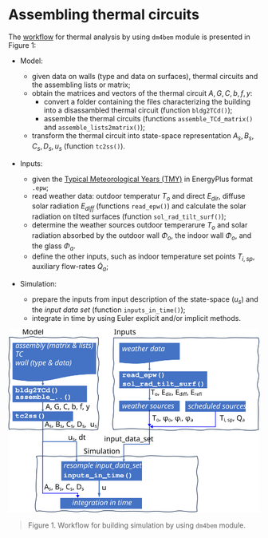 # Assembling thermal circuits

The [workflow](https://en.m.wikipedia.org/wiki/Workflow) for thermal analysis by using `dm4bem` module is presented in Figure 1:

- Model:
    - given data on walls (type and data on surfaces), thermal circuits and the assembling lists or matrix;
    - obtain the matrices and vectors of the thermal circuit $A, G, C, b, f, y$:
        - convert a folder containing the files characterizing the building into
    a disassambled thermal circuit (function `bldg2TCd()`);
        - assemble the thermal circuits (functions `assemble_TCd_matrix()` and `assemble_lists2matrix()`);
    - transform the thermal circuit into state-space representation $A_s, B_s, C_s, D_s, u_s$ (function `tc2ss()`).


- Inputs:
    - given the [Typical Meteorological Years (TMY)](https://en.m.wikipedia.org/wiki/Typical_meteorological_year) in EnergyPlus format `.epw`; 
    - read weather data: outdoor temperatur $T_o$ and direct $E_{dir}$, diffuse solar radiation $E_{diff}$ (functions `read_epw()`) and calculate the solar radiation on tilted surfaces (function `sol_rad_tilt_surf()`);
    - determine the weather sources outdoor temperarure $T_o$ and solar radiation absorbed by the outdoor wall $\Phi_o$, the indoor wall $\Phi_o$, and the glass $\Phi_a$.  
    - define the other inputs, such as indoor temperature set points $T_{i,sp}$, auxiliary flow-rates $\dot Q_a$;


- Simulation:
    - prepare the inputs from input description of the state-space  ($u_s$) and the _input data set_ (function `inputs_in_time()`);
    - integrate in time by using Euler explicit and/or implicit methods.

![work_flow](./pd/bldg/work_flow.svg)

> Figure 1. Workflow for building simulation by using `dm4bem` module.